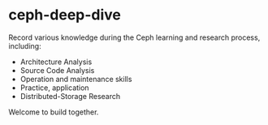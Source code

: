 # ceph-deep-dive

Record various knowledge during the Ceph learning and research process, including:

* Architecture Analysis
* Source Code Analysis
* Operation and maintenance skills
* Practice, application
* Distributed-Storage Research



Welcome to build together.

